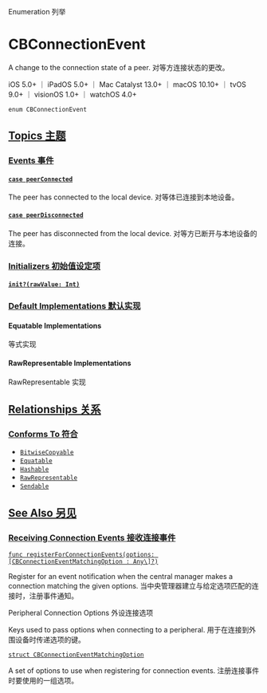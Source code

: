 Enumeration 列举

# CBConnectionEvent 

A change to the connection state of a peer.
对等方连接状态的更改。

iOS 5.0+ ｜ iPadOS 5.0+ ｜ Mac Catalyst 13.0+ ｜ macOS 10.10+ ｜ tvOS 9.0+ ｜ visionOS 1.0+ ｜ watchOS 4.0+ 

```
enum CBConnectionEvent
```



## [Topics 主题](https://developer.apple.com/documentation/corebluetooth/cbconnectionevent#topics)

### [Events 事件](https://developer.apple.com/documentation/corebluetooth/cbconnectionevent#Events)

#### [`case peerConnected`](https://developer.apple.com/documentation/corebluetooth/cbconnectionevent/peerconnected)

The peer has connected to the local device.
对等体已连接到本地设备。



#### [`case peerDisconnected`](https://developer.apple.com/documentation/corebluetooth/cbconnectionevent/peerdisconnected)

The peer has disconnected from the local device.
对等方已断开与本地设备的连接。



### [Initializers 初始值设定项](https://developer.apple.com/documentation/corebluetooth/cbconnectionevent#Initializers)

#### [`init?(rawValue: Int)`](https://developer.apple.com/documentation/corebluetooth/cbconnectionevent/init(rawvalue:))



### [Default Implementations 默认实现](https://developer.apple.com/documentation/corebluetooth/cbconnectionevent#Default-Implementations)

#### Equatable Implementations

等式实现



#### RawRepresentable Implementations

RawRepresentable 实现



## [Relationships 关系](https://developer.apple.com/documentation/corebluetooth/cbconnectionevent#relationships)

### [Conforms To 符合](https://developer.apple.com/documentation/corebluetooth/cbconnectionevent#conforms-to)

- [`BitwiseCopyable`](https://developer.apple.com/documentation/Swift/BitwiseCopyable)
- [`Equatable`](https://developer.apple.com/documentation/Swift/Equatable)
- [`Hashable`](https://developer.apple.com/documentation/Swift/Hashable)
- [`RawRepresentable`](https://developer.apple.com/documentation/Swift/RawRepresentable)
- [`Sendable`](https://developer.apple.com/documentation/Swift/Sendable)



## [See Also 另见](https://developer.apple.com/documentation/corebluetooth/cbconnectionevent#see-also)

### [Receiving Connection Events 接收连接事件](https://developer.apple.com/documentation/corebluetooth/cbconnectionevent#Receiving-Connection-Events)

[`func registerForConnectionEvents(options: [CBConnectionEventMatchingOption : Any\]?)`](https://developer.apple.com/documentation/corebluetooth/cbcentralmanager/registerforconnectionevents(options:))

Register for an event notification when the central manager makes a connection matching the given options.
当中央管理器建立与给定选项匹配的连接时，注册事件通知。

Peripheral Connection Options
外设连接选项

Keys used to pass options when connecting to a peripheral.
用于在连接到外围设备时传递选项的键。

[`struct CBConnectionEventMatchingOption`](https://developer.apple.com/documentation/corebluetooth/cbconnectioneventmatchingoption)

A set of options to use when registering for connection events.
注册连接事件时要使用的一组选项。